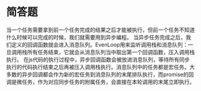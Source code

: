 # 简答题
当一个任务需要拿到前一个任务完成的结果之后才能被执行，但前一个任务不知道什么时候可以完成的时候，我们就需要用到异步编程。
当异步任务完成之后，我们定义的回调函数就会进入消息队列。EvenLoop用来监听调用栈和消息队列：一旦调用栈所有任务结束，它就会从消息队列当中取出第一个回调函数，压入调用栈执行。
在js代码的执行过程中，异步回调函数会被放进消息队列，等待所有同步执行的代码执行结束之后再被压入调用栈执行。消息队列中的任务都是宏任务。大多数的异步回调都会作为新的宏任务到消息队列的末尾排队执行，而promise的回调是微任务，作为对应同步任务的附属任务，会直接在本轮调用的末尾立即执行。

